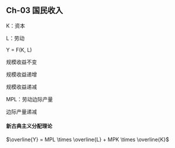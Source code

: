 ## Ch-03  国民收入

K：资本

L：劳动

Y = F(K, L)



规模收益不变

规模收益递增

规模收益递减



MPL：劳动边际产量

边际产量递减



#### 新古典主义分配理论

$\overline{Y} = MPL \times \overline{L} + MPK \times \overline{K}$ 


